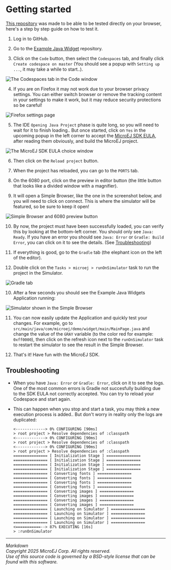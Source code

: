 # Getting started

[This repository](https://github.com/ahajji-microej/Example-Java-Widget) was made to be able to be tested directly on your browser, here's a step by step guide on how to test it.

1. Log in to GitHub.

2. Go to the [Example Java Widget](https://github.com/ahajji-microej/Example-Java-Widget) repository.

3. Click on the `Code` button, then select the `Codespaces` tab, and finally click `Create codespace on master` (You should see a popup with `Setting up ...`, it may take a while to start..). 

![The Codespaces tab in the Code window](https://hackmd.cross/uploads/upload_e06648ed280ec3336f35488887d6e194.png)

4. If you are on Firefox it may not work due to your browser privacy settings. You can either switch browser or remove the tracking content in your settings to make it work, but it may reduce security protections so be careful!

![Firefox settings page](https://hackmd.cross/uploads/upload_4f68ef2a5bb4ee3320eff5dd8a268dba.png)

5. The IDE ``Opening Java Project`` phase is quite long, so you will need to wait for it to finish loading.. But once started, click on `Yes` in the upcoming popup in the left corner to accept the [MicroEJ SDK EULA](https://developer.microej.com/license-agreement-sdk/), after reading them obviously, and build the MicroEJ project.

![The MicroEJ SDK EULA choice window](https://hackmd.cross/uploads/upload_0f26382d618d4f1278da6eedac193b72.png)

6. Then click on the `Reload project` button.

7. When the project has reloaded, you can go to the `PORTS` tab.

8. On the 6080 port, click on the preview in editor button (the little button that looks like a divided window with a magnifier).

9. It will open a Simple Browser, like the one in the screenshot below, and you will need to click on connect. This is where the simulator will be featured, so be sure to keep it open!

![Simple Browser and 6080 preview button](https://hackmd.cross/uploads/upload_4993902d79420d662c545183dd5d313f.png)

10. By now, the project must have been successfully loaded, you can verify this by looking at the bottom-left corner. You should only see `Java: Ready`. If you have an error you should see `Java: Error` or `Gradle: Build Error`, you can click on it to see the details. (See [Troubleshooting](#Troubleshooting))

8. If everything is good, go to the `Gradle` tab (the elephant icon on the left of the editor). 

9. Double click on the `Tasks > microej > runOnSimulator` task to run the project in the Simulator.

![Gradle tab](https://hackmd.cross/uploads/upload_24b4304a9ba5d77de8326c0a66689ff1.png)

10. After a few seconds you should see the Example Java Widgets Application running:

![Simulator shown in the Simple Browser](https://hackmd.cross/uploads/upload_26c31b9491e83bf9136d3bdbfebe461f.png)

11. You can now easily update the Application and quickly test your changes. For example, go to `src/main/java/com/microej/demo/widget/main/MainPage.java` and change the value of the `GRAY` variable (to the color red for example: `0xff0000`), then click on the refresh icon next to the `runOnSimulator` task to restart the simulator to see the result in the Simple Browser. 

12. That's it! Have fun with the MicroEJ SDK.

## Troubleshooting

- When you have `Java: Error` or `Gradle: Error`, click on it to see the logs. One of the most common errors is Gradle not succesfully building due to the SDK EULA not correctly accepted. You can try to reload your Codespace and start again.

- This can happen when you stop and start a task, you may think a new execution process is added.. But don't worry in reality only the logs are duplicated:

	```
	<-------------> 0% CONFIGURING [90ms]
	> root project > Resolve dependencies of :classpath
	<-------------> 0% CONFIGURING [90ms]
	> root project > Resolve dependencies of :classpath
	<-------------> 0% CONFIGURING [90ms]
	> root project > Resolve dependencies of :classpath
	=============== [ Initialization Stage ] ===============
	=============== [ Initialization Stage ] ===============
	=============== [ Initialization Stage ] ===============
	=============== [ Initialization Stage ] ===============
	=============== [ Converting fonts ] ===============
	=============== [ Converting fonts ] ===============
	=============== [ Converting fonts ] ===============
	=============== [ Converting fonts ] ===============
	=============== [ Converting images ] ===============
	=============== [ Converting images ] ===============
	=============== [ Converting images ] ===============
	=============== [ Converting images ] ===============
	=============== [ Launching on Simulator ] ===============
	=============== [ Launching on Simulator ] ===============
	=============== [ Launching on Simulator ] ===============
	=============== [ Launching on Simulator ] ===============
	<===========--> 87% EXECUTING [16s]
	> :runOnSimulator
	```
 
---
_Markdown_  
_Copyright 2025 MicroEJ Corp. All rights reserved._  
_Use of this source code is governed by a BSD-style license that can be found with this software._